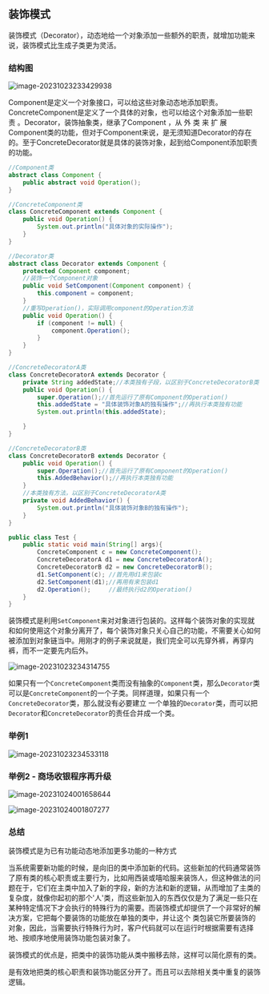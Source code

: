 ## 装饰模式

装饰模式（Decorator），动态地给一个对象添加一些额外的职责，就增加功能来说，装饰模式比生成子类更为灵活。

### 结构图

![image-20231023233429938](https://cdn.jsdelivr.net/gh/vincent-nicky/image_store/blog/image-20231023233429938.png)

Component是定义一个对象接口，可以给这些对象动态地添加职责。ConcreteComponent是定义了一个具体的对象，也可以给这个对象添加一些职 责 。Decorator，装饰抽象类，继承了Component ，从 外 类 来 扩 展 Component类的功能，但对于Component来说，是无须知道Decorator的存在的。至于ConcreteDecorator就是具体的装饰对象，起到给Component添加职责的功能。

```java
//Component类
abstract class Component {
    public abstract void Operation();
}
```

```java
//ConcreteComponent类
class ConcreteComponent extends Component {
    public void Operation() {
        System.out.println("具体对象的实际操作");
    }
}
```

```java
//Decorator类
abstract class Decorator extends Component {
    protected Component component;
    //装饰一个Component对象
    public void SetComponent(Component component) {
        this.component = component;
    }
    //重写Operation()，实际调用component的Operation方法
    public void Operation() {
        if (component != null) {
            component.Operation();
        }
    }
}
```

```java
//ConcreteDecoratorA类
class ConcreteDecoratorA extends Decorator {
    private String addedState;//本类独有子段，以区别于ConcreteDecoratorB类
    public void Operation() {
        super.Operation();//首先运行了原有Component的Operation()
        this.addedState = "具体装饰对象A的独有操作";//再执行本类独有功能
        System.out.println(this.addedState);

    }
}
```

```java
//ConcreteDecoratorB类
class ConcreteDecoratorB extends Decorator {
    public void Operation() {
        super.Operation();//首先运行了原有Component的Operation()
        this.AddedBehavior();//再执行本类独有功能
    }
    //本类独有方法，以区别于ConcreteDecoratorA类
    private void AddedBehavior() { 
    	System.out.println("具体装饰对象B的独有操作");
    }
}
```

```java
public class Test {
	public static void main(String[] args){
		ConcreteComponent c = new ConcreteComponent();
    	ConcreteDecoratorA d1 = new ConcreteDecoratorA();
    	ConcreteDecoratorB d2 = new ConcreteDecoratorB();
    	d1.SetComponent(c);	//首先用d1来包装c
    	d2.SetComponent(d1);//再用有来包装d1
    	d2.Operation();   	//最终执行d2的Operation()
	}
}
```

装饰模式是利用`SetComponent`来对对象进行包装的。这样每个装饰对象的实现就和如何使用这个对象分离开了，每个装饰对象只关心自己的功能，不需要关心如何被添加到对象链当中。用刚才的例子来说就是，我们完全可以先穿外裤，再穿内裤，而不一定要先内后外。

![image-20231023234314755](https://cdn.jsdelivr.net/gh/vincent-nicky/image_store/blog/image-20231023234314755.png)

如果只有一个`ConcreteComponent`类而没有抽象的`Component`类，那么`Decorator`类可以是`ConcreteComponent`的一个子类。同样道理，如果只有一个`ConcreteDecorator`类，那么就没有必要建立 一个单独的`Decorator`类，而可以把`Decorator`和`ConcreteDecorator`的责任合并成一个类。

### 举例1

![image-20231023234533118](https://cdn.jsdelivr.net/gh/vincent-nicky/image_store/blog/image-20231023234533118.png)

### 举例2 - 商场收银程序再升级

![image-20231024001658644](https://cdn.jsdelivr.net/gh/vincent-nicky/image_store/blog/image-20231024001658644.png)

![image-20231024001807277](https://cdn.jsdelivr.net/gh/vincent-nicky/image_store/blog/image-20231024001807277.png)

### 总结

装饰模式是为已有功能动态地添加更多功能的一种方式

当系统需要新功能的时候，是向旧的类中添加新的代码。这些新加的代码通常装饰了原有类的核心职责或主要行为，比如用西装或嘻哈服来装饰人，但这种做法的问题在于，它们在主类中加入了新的字段，新的方法和新的逻辑，从而增加了主类的复杂度，就像你起初的那个'人'类，而这些新加入的东西仅仅是为了满足一些只在某种特定情况下才会执行的特殊行为的需要。而装饰模式却提供了一个非常好的解决方案，它把每个要装饰的功能放在单独的类中，并让这个 类包装它所要装饰的对象，因此，当需要执行特殊行为时，客户代码就可以在运行时根据需要有选择地、按顺序地使用装饰功能包装对象了。

装饰模式的优点是，把类中的装饰功能从类中搬移去除，这样可以简化原有的类。

是有效地把类的核心职责和装饰功能区分开了。而且可以去除相关类中重复的装饰逻辑。

